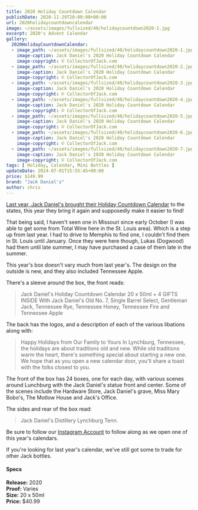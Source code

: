 ```yaml
---
title: 2020 Holiday Countdown Calendar
publishDate: 2020-11-29T20:00:00+00:00
url: 2020holidaycountdowncalendar
image: ~/assets/images/fullsized/40/holidaycountdown2020-1.jpg
excerpt: 2020's Advent Calendar
gallery:
  2020HolidayCountdownCalendar:
  - image_path: ~/assets/images/fullsized/40/holidaycountdown2020-1.jpg
    image-caption: Jack Daniel's 2020 Holiday Countdown Calendar
    image-copyright: © CollectorOfJack.com
  - image_path: ~/assets/images/fullsized/40/holidaycountdown2020-2.jpg
    image-caption: Jack Daniel's 2020 Holiday Countdown Calendar
    image-copyright: © CollectorOfJack.com
  - image_path: ~/assets/images/fullsized/40/holidaycountdown2020-3.jpg
    image-caption: Jack Daniel's 2020 Holiday Countdown Calendar
    image-copyright: © CollectorOfJack.com
  - image_path: ~/assets/images/fullsized/40/holidaycountdown2020-4.jpg
    image-caption: Jack Daniel's 2020 Holiday Countdown Calendar
    image-copyright: © CollectorOfJack.com
  - image_path: ~/assets/images/fullsized/40/holidaycountdown2020-5.jpg
    image-caption: Jack Daniel's 2020 Holiday Countdown Calendar
    image-copyright: © CollectorOfJack.com
  - image_path: ~/assets/images/fullsized/40/holidaycountdown2020-6.jpg
    image-caption: Jack Daniel's 2020 Holiday Countdown Calendar
    image-copyright: © CollectorOfJack.com
  - image_path: ~/assets/images/fullsized/40/holidaycountdown2020-7.jpg
    image-caption: Jack Daniel's 2020 Holiday Countdown Calendar
    image-copyright: © CollectorOfJack.com
tags: [ Holiday, Calendar, Mini Bottles ]
updateDate: 2024-07-01T15:55:45+00:00
price: $149.99
brand: "Jack Daniel's"
author: chris
---
```

[Last year, Jack Daniel's brought their Holiday Countdown Calendar](/2019adventcalendar) to the states, this year they bring it again and supposedly make it easier to find!

That being said, I haven't seen one in Missouri since early October (I was able to get some from Total Wine here in the St. Louis area). Which is a step up from last year. I had to drive to Memphis to find one, I couldn't find them in St. Louis until January. Once they were here though, Lukas (Dogwood) had them until late summer, I may have purchased a case of them late in the summer.

This year's box doesn't vary much from last year's. The design on the outside is new, and they also included Tennessee Apple. 

There's a sleeve around the box, the front reads:

> Jack Daniel's Holiday Countdown Calendar 
> 20 x 50ml + 4 GIFTS INSIDE
> With Jack Daniel's Old No. 7, Single Barrel Select, Gentleman Jack, Tennessee Rye, Tennessee Honey, Tennessee Fire and Tennessee Apple

The back has the logos, and a description of each of the various libations along with:

> Happy Holidays from Our Family to Yours
> In Lynchburg, Tennessee, the holidays are about traditions old and new. While old traditions warm the heart, there's something special about starting a new one. We hope that as you open a new calendar door, you'll share a toast with the folks closest to you.

The front of the box has 24 boxes, one for each day, with various scenes around Lunchburg with the Jack Daniel's statue front and center. Some of the scenes include the Hardware Store, Jack Daniel's grave, Miss Mary Bobo's, The Motlow House and Jack's Office. 

The sides and rear of the box read:

> Jack Daniel's Distillery Lynchburg Tenn. 

Be sure to follow our [Instagram Account](https://instagram.com/collectorofjack) to follow along as we open one of this year's calendars.

If you're looking for last year's calendar, we've still got some to trade for other Jack bottles.


#### Specs

**Release:** 2020   
**Proof:** Varies  
**Size:** 20 x 50ml  
**Price:** $40.99  



